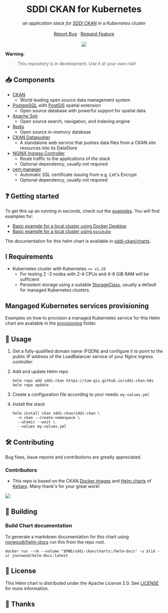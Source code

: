 <h1 align="center">SDDI CKAN for Kubernetes</h1>

<p align="center">
    <em>an application stack for <a title="SDDI CKAN" href="https://github.com/tum-gis/SDDI-CKAN-Docker">SDDI CKAN</a> in a Kubernetes cluster</em>
    <br />
    <br />
    <a href="https://github.com/tum-gis/sddi-ckan-k8s/issues">Report Bug</a>
    ·
    <a href="https://github.com/tum-gis/sddi-ckan-k8s/issues">Request Feature</a>
    <br />
    <br />
    <a href="https://github.com/tum-gis/sddi-ckan-k8s/releases" title="Latest release">
    <img src="https://img.shields.io/github/v/release/tum-gis/sddi-ckan-k8s?sort=semver">
  </a>
</p>

**Warning**:
> This repository is in development. Use it at your own risk!

## :inbox_tray: Components

* [CKAN](https://ckan.org/)
  * World leading open source data management system
* [PostgreSQL](https://www.postgresql.org/) with [PostGIS](https://postgis.net/)
  spatial extension
  * Open source database with powerful support for spatial data
* [Apache Solr](https://solr.apache.org/)
  * Open source search, navigation, and indexing engine
* [Redis](https://redis.io/)
  * Open source in-memory database
* [CKAN Datapusher](https://github.com/ckan/datapusher)
  * A standalone web service that pushes data files from a CKAN site resources into its DataStore
* [NGINX Ingress Controller](https://docs.nginx.com/nginx-ingress-controller/)
  * Route traffic to the applications of the stack
  * Optional dependency, usually not required
* [cert-manager](https://cert-manager.io/docs/)
  * Automatic SSL certificate issuing from e.g. Let's Encrypt
  * Optional dependency, usually not required

## :question: Getting started

To get this up an running in seconds, check out the [examples](examples). You will find examples for:

* [Basic example for a local cluster using Docker Desktop](examples/docker-desktop/)
* [Basic example for a local cluster using `minikube`](examples/minikube/)

The documentation for this helm chart is available in [sddi-ckan/charts](sddi-ckan/charts).

## :grey_exclamation: Requirements

* Kubernetes cluster with Kubernetes `>= v1.20`
  * For testing 2 -3 nodes with 2-4 CPUs and 4-8 GiB RAM will be sufficient
  * Persistent storage using a suitable  [StorageClass](https://kubernetes.io/docs/concepts/storage/storage-classes/),
  usually a default for managed Kubernetes clusters.

## Mangaged Kubernetes services provisioning

Examples on how to provision a managed Kubernetes service for this Helm chart are available in the
[provisioning](provisioning) folder.

## :rocket: Usage

1. Get a fully-qualified domain name (FQDN) and configure it to point to the public IP address of
   the LoadBalancer service of your Nginx ingress controller.

2. Add and update Helm repo

   ```console
   helm repo add sddi-ckan https://tum-gis.github.io/sddi-ckan-k8s
   helm repo update
   ```

3. Create a configuration file according to your needs: `my-values.yml`

4. Install the stack

   ```console
   helm install ckan sddi-ckan/sddi-ckan \
     -n ckan --create-namespace \
     --atomic --wait \
     --values my-values.yml
   ```

## :hammer_and_wrench: Contributing

Bug fixes, issue reports and contributions are greatly appreciated.

### Contributors

* This repo is based on the CKAN [Docker images](https://github.com/keitaroinc/docker-ckan)
  and [Helm charts](https://github.com/keitaroinc/ckan-helm) of
  [Keitaro](https://github.com/keitaroinc). Many thank's for your great work!

<a href="https://github.com/tum-gis/sddi-ckan-k8s/graphs/contributors">
  <img src="https://contrib.rocks/image?repo=tum-gis/sddi-ckan-k8s" />
</a>

## :construction_worker: Building

### Build Chart documentation

To generate a markdown documentation for this chart
using [norwoodj/helm-docs](https://github.com/norwoodj/helm-docs)
run this from the repo root.

```shell
docker run --rm --volume "$PWD/sddi-ckan/charts:/helm-docs" -u $(id -u) jnorwood/helm-docs:latest
```

## :memo: License

This Helm chart is distributed under the Apache License 2.0. See [LICENSE](LICENSE) for more information.

## :handshake: Thanks
